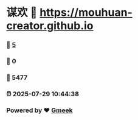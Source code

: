 # 谋欢 :link: https://mouhuan-creator.github.io 
### :page_facing_up: [5](https://mouhuan-creator.github.io/tag.html) 
### :speech_balloon: 0 
### :hibiscus: 5477 
### :alarm_clock: 2025-07-29 10:44:38 
### Powered by :heart: [Gmeek](https://github.com/Meekdai/Gmeek)
